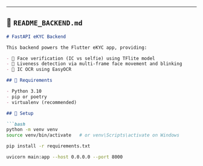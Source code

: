 
---

## 📁 `README_BACKEND.md`

```markdown
# FastAPI eKYC Backend

This backend powers the Flutter eKYC app, providing:

- 🧠 Face verification (IC vs selfie) using TFlite model
- 👀 Liveness detection via multi-frame face movement and blinking
- 📄 IC OCR using EasyOCR

## 🧪 Requirements

- Python 3.10
- pip or poetry
- virtualenv (recommended)

## 🔧 Setup

```bash
python -m venv venv
source venv/bin/activate   # or venv\Scripts\activate on Windows

pip install -r requirements.txt

uvicorn main:app --host 0.0.0.0 --port 8000
```
